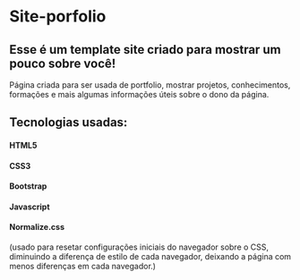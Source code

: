 # Site-porfolio 

## Esse é um template site criado para mostrar um pouco sobre você! 
Página criada para ser usada de portfolio, mostrar projetos, conhecimentos, formações e mais algumas informações úteis sobre o dono da página. 

## Tecnologias usadas: 
#### HTML5 
#### CSS3 
#### Bootstrap 
#### Javascript 
#### Normalize.css 
(usado para resetar configurações iniciais do navegador sobre o CSS, diminuindo a diferença de estilo de cada navegador, deixando a página com menos diferenças em cada navegador.)
